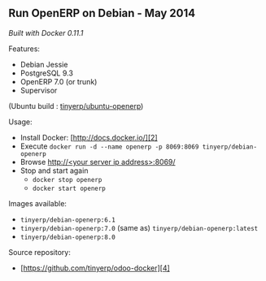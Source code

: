 Run OpenERP on Debian - May 2014
--------------------------------

*Built with Docker 0.11.1*

Features:

 - Debian Jessie
 - PostgreSQL 9.3
 - OpenERP 7.0 (or trunk)
 - Supervisor

(Ubuntu build : [tinyerp/ubuntu-openerp][1])

Usage:

 - Install Docker: [http://docs.docker.io/][2]
 - Execute
 `docker run -d --name openerp -p 8069:8069 tinyerp/debian-openerp`
 - Browse [http://&lt;your server ip address&gt;:8069/][3]
 - Stop and start again
   - `docker stop openerp`
   - `docker start openerp`

Images available:

 - `tinyerp/debian-openerp:6.1`
 - `tinyerp/debian-openerp:7.0` (same as) `tinyerp/debian-openerp:latest`
 - `tinyerp/debian-openerp:8.0`

Source repository:
 - [https://github.com/tinyerp/odoo-docker][4]

  [1]: https://index.docker.io/u/tinyerp/ubuntu-openerp/
  [2]: http://docs.docker.io/en/latest/ "docs.docker.io"
  [3]: http://127.0.0.1:8069/
  [4]: https://github.com/tinyerp/odoo-docker
